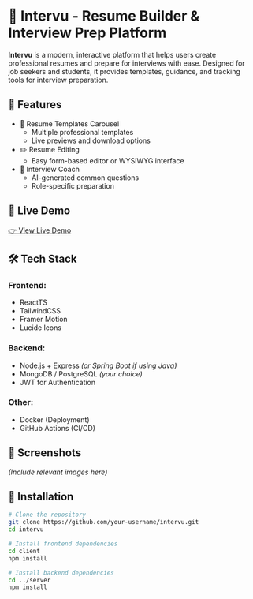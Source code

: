 # 🎯 Intervu - Resume Builder & Interview Prep Platform

**Intervu** is a modern, interactive platform that helps users create professional resumes and prepare for interviews with ease. Designed for job seekers and students, it provides templates, guidance, and tracking tools for interview preparation.

## 🌟 Features

- 🎨 Resume Templates Carousel
  - Multiple professional templates
  - Live previews and download options
- ✏️ Resume Editing
  - Easy form-based editor or WYSIWYG interface
- 🧠 Interview Coach
  - AI-generated common questions
  - Role-specific preparation


## 🚀 Live Demo

[👉 View Live Demo](https://your-live-demo-link.com)

## 🛠️ Tech Stack

### Frontend:
- ReactTS 
- TailwindCSS
- Framer Motion
- Lucide Icons

### Backend:
- Node.js + Express *(or Spring Boot if using Java)*
- MongoDB / PostgreSQL *(your choice)*
- JWT for Authentication

### Other:
- Docker (Deployment)
- GitHub Actions (CI/CD)

## 📸 Screenshots

*(Include relevant images here)*

## 🔧 Installation

```bash
# Clone the repository
git clone https://github.com/your-username/intervu.git
cd intervu

# Install frontend dependencies
cd client
npm install

# Install backend dependencies
cd ../server
npm install
